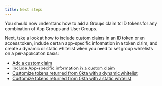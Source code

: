 ```yaml
---
title: Next steps
---
```


You should now understand how to add a Groups claim to ID tokens for any combination of App Groups and User Groups.

Next, take a look at how to include custom claims in an ID token or an access token, include certain app-specific information in a token claim, and create a dynamic or static whitelist when you need to set group whitelists on a per-application basis:

* [Add a custom claim](/docs/guides/customize-tokens-returned-from-okta/add-custom-claim/)
* [Include App-specific information in a custom claim](/docs/guides/customize-tokens-returned-from-okta/create-app-profile-attribute/)
* [Customize tokens returned from Okta with a dynamic whitelist](/docs/guides/customize-tokens-dynamic/)
* [Customize tokens returned from Okta with a static whitelist](/docs/guides/customized-tokens-static/)
